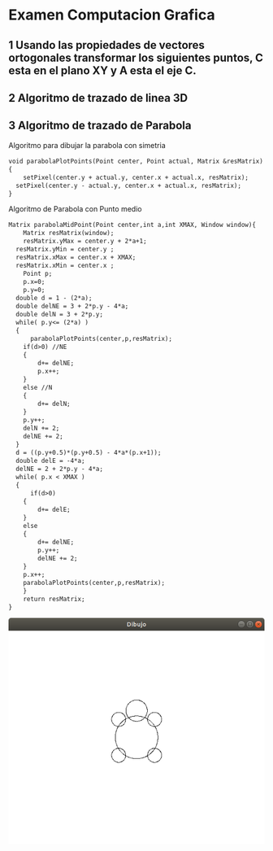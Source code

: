 # Examen Computacion Grafica
## 1 Usando las propiedades de vectores ortogonales transformar los siguientes puntos, C esta en el plano XY y A esta el eje C.
## 2 Algoritmo de trazado de linea 3D
## 3 Algoritmo de trazado de Parabola
  Algoritmo para dibujar la parabola con simetria
    
    void parabolaPlotPoints(Point center, Point actual, Matrix &resMatrix){
	    setPixel(center.y + actual.y, center.x + actual.x, resMatrix);
      setPixel(center.y - actual.y, center.x + actual.x, resMatrix);
    }
    
  Algoritmo de Parabola con Punto medio 
    
    Matrix parabolaMidPoint(Point center,int a,int XMAX, Window window){
	    Matrix resMatrix(window);
	    resMatrix.yMax = center.y + 2*a+1;
      resMatrix.yMin = center.y ;
      resMatrix.xMax = center.x + XMAX;
      resMatrix.xMin = center.x ;
	    Point p;
	    p.x=0;
	    p.y=0;
      double d = 1 - (2*a);
      double delNE = 3 + 2*p.y - 4*a;
      double delN = 3 + 2*p.y;
      while( p.y<= (2*a) )
      {
    	  parabolaPlotPoints(center,p,resMatrix);
        if(d>0) //NE
        {
            d+= delNE;
            p.x++;
        }
        else //N
        {
            d+= delN;
        }
        p.y++;
        delN += 2;
        delNE += 2;
      }
      d = ((p.y+0.5)*(p.y+0.5) - 4*a*(p.x+1));
      double delE = -4*a;
      delNE = 2 + 2*p.y - 4*a;
      while( p.x < XMAX )
      {
    	  if(d>0)
        {
        	d+= delE;
        }
        else
        {
        	d+= delNE;
            p.y++;
            delNE += 2;
        }
        p.x++;
        parabolaPlotPoints(center,p,resMatrix);
	    }
	    return resMatrix;
    }
  ![](https://github.com/RubenJTL/Computacion-Grafica/blob/master/TORTUGA/TORTUGA1.png)

